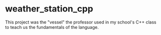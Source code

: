 # weather_station_cpp
This project was the "vessel" the professor used in my school's C++ class to teach us the fundamentals of the language.
